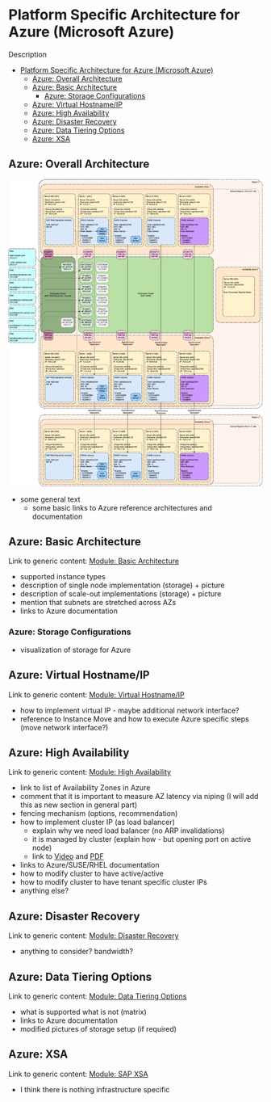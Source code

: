 # Platform Specific Architecture for Azure (Microsoft Azure)

Description

<!-- TOC -->

- [Platform Specific Architecture for Azure (Microsoft Azure)](#platform-specific-architecture-for-azure-microsoft-azure)
  - [Azure: Overall Architecture](#azure-overall-architecture)
  - [Azure: Basic Architecture](#azure-basic-architecture)
    - [Azure: Storage Configurations](#azure-storage-configurations)
  - [Azure: Virtual Hostname/IP](#azure-virtual-hostnameip)
  - [Azure: High Availability](#azure-high-availability)
  - [Azure: Disaster Recovery](#azure-disaster-recovery)
  - [Azure: Data Tiering Options](#azure-data-tiering-options)
  - [Azure: XSA](#azure-xsa)

<!-- /TOC -->

## Azure: Overall Architecture

![Azure: Overall Architecture](../../images/arch-azure-overall.png)

- some general text
  - some basic links to Azure reference architectures and documentation

## Azure: Basic Architecture

Link to generic content: [Module: Basic Architecture](pages/generic_architecture/module_basic_architecture.md#module-basic-architecture)

- supported instance types
- description of single node implementation (storage) + picture
- description of scale-out implementations (storage) + picture
- mention that subnets are stretched across AZs
- links to Azure documentation

### Azure: Storage Configurations

- visualization of storage for Azure

## Azure: Virtual Hostname/IP

Link to generic content: [Module: Virtual Hostname/IP](pages/generic_architecture/module_virtual_hostname.md#module-virtual-hostnameip)

- how to implement virtual IP - maybe additional network interface?
- reference to Instance Move and how to execute Azure specific steps (move network interface?)

## Azure: High Availability

Link to generic content: [Module: High Availability](pages/generic_architecture/module_high_availability.md#module-high-availability)

- link to list of Availability Zones in Azure
- comment that it is important to measure AZ latency via niping (I will add this as new section in general part)
- fencing mechanism (options, recommendation)
- how to implement cluster IP (as load balancer)
  - explain why we need load balancer (no ARP invalidations)
  - it is managed by cluster (explain how - but opening port on active node)
  - link to [Video](https://youtu.be/axyPUGS7Wu4) and [PDF](https://www.suse.com/media/presentation/TUT1134_Microsoft_Azure_and_SUSE_HAE%20_When_Availability_Matters.pdf)
- links to Azure/SUSE/RHEL documentation
- how to modify cluster to have active/active
- how to modify cluster to have tenant specific cluster IPs
- anything else?

## Azure: Disaster Recovery

Link to generic content: [Module: Disaster Recovery](pages/generic_architecture/module_disaster_recovery.md#module-disaster-recovery)

- anything to consider? bandwidth?

## Azure: Data Tiering Options

Link to generic content: [Module: Data Tiering Options](pages/generic_architecture/module_data_tiering.md#module-data-tiering-options)

- what is supported what is not (matrix)
- links to Azure documentation
- modified pictures of storage setup (if required)

## Azure: XSA

Link to generic content: [Module: SAP XSA](pages/generic_architecture/module_xsa.md#module-sap-xsa)

- I think there is nothing infrastructure specific
